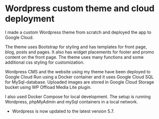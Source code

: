 # Wordpress custom theme and cloud deployment

I made a custom Wordpress theme from scratch and deployed the app to Google Cloud. 

The theme uses Bootstrap for styling and has templates for front page, blog, posts and pages. It also has widget placements for footer and promo content on the front page. The theme uses many functions and some additional css styling for customization.

Wordpress CMS and the website using my theme have been deployed to Google Cloud Run using a Docker container and it uses Google Cloud SQL for MySql-database. Uploaded images are stored in Google Cloud Storage bucket using WP Offload Media Lite plugin.

I also used Docker Compose for local development. The setup is running Wordpress, phpMyAdmin and mySql containers in a local network.

- Wordpress is now updated to the latest version 5.7.